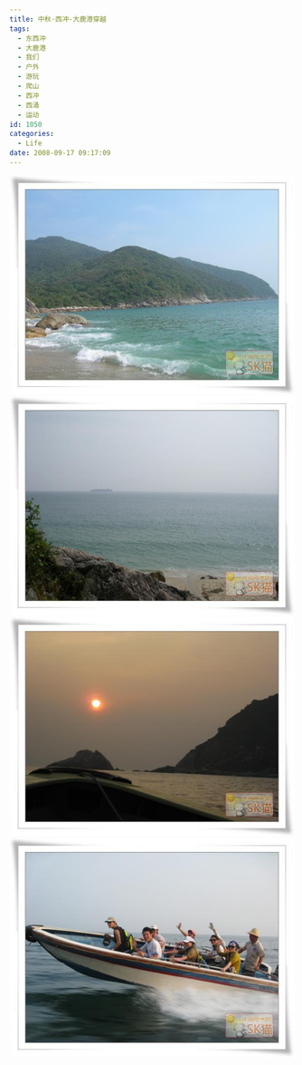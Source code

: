 ```yaml
---
title: 中秋·西冲-大鹿港穿越
tags:
  - 东西冲
  - 大鹿港
  - 我们
  - 户外
  - 游玩
  - 爬山
  - 西冲
  - 西涌
  - 运动
id: 1050
categories:
  - Life
date: 2008-09-17 09:17:09
---
```


![](/images/2008/09/17_200809171302462713_6526.jpg)![](/images/2008/09/17_200809171302537532_6527.jpg)![](/images/2008/09/17_200809171303046483_6528.jpg)![](/images/2008/09/17_200809171303100388_6529.jpg)